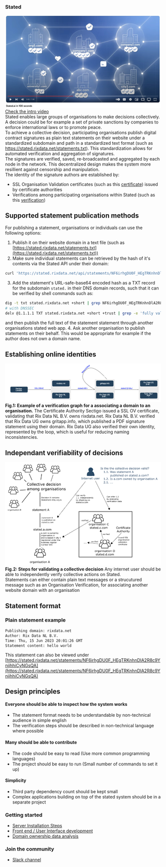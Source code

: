 ### Stated
[![visualisatiuon](https://github.com/c-riq/stated/blob/master/documents/images/video_preview.jpg?raw=true)](https://www.youtube.com/watch?v=TTRtQjeuIAE)</br>
[Check the intro video](https://www.youtube.com/watch?v=TTRtQjeuIAE)<br/>
Stated enables large groups of organisations to make decisions collectively.<br />
A decision could be for example a set of private sanctions by companies to enforce international laws or to promote peace.<br />
To achieve a collective decision, participating organisations publish digital contract signatures as plain text statements on their website under a standardized subdomain and path in a standardized text format (such as https://stated.rixdata.net/statements.txt). This standardization allows for automated verification and aggregation of signatures.<br/>
The signatures are verified, saved, re-broadcasted and aggregated by each node in the network. This decentralized design makes the system more resillient against censorship and manipulation.<br/>
The identity of the signature authors are established by:
 - SSL Organisation Validation certificates (such as this [certificate](https://crt.sh/?sha256=2884EC1DE425003B57CFECF80CEE32865E6C9351B57F816F5FA7CC43FE5FA99D)) issued by certificate authorities
 - Verifications among participating organisations within Stated (such as this [verification](https://stated.rixdata.net/statements/FwoLf1njZ3tMAujNh_t6NZy9qV2RDNmDjgqju86yDEo))

## Supported statement publication methods

For publishing a statement, organisations or individuals can use the following options:
1. Publish it on their website domain in a text file (such as [https://stated.rixdata.net/statements.txt](https://stated.rixdata.net/statements.txt))
2. Make sure individual statements can be retrieved by the hash of it's contents via the Stated API under their domain:
```bash
curl 'https://stated.rixdata.net/api/statements/NF6irhgDU0F_HEgTRKnhnDlA2R8c9YnjihhiCyNGsQA'
```
3. Add the statement's URL-safe-base64 encoded hash as a TXT record for the subdomain  `stated.` in their DNS domain records, such that it can be verified by shell commands such as:
```bash
dig -t txt stated.rixdata.net +short | grep NF6irhgDU0F_HEgTRKnhnDlA2R8c9YnjihhiCyNGsQA
# with DNSSEC
delv @1.1.1.1 TXT stated.rixdata.net +short +trust | grep -e 'fully validated' -e 'NF6irhgDU0F_HEgTRKnhnDlA2R8c9YnjihhiCyNGsQA'
```
and then publish the full text of the statement statement through another organisations stated web app.
4. Ask another organisation to publish statements on their behalf. This would be appropriate for example if the author does not own a domain name.
## Establishing online identities

![visualisatiuon](https://github.com/c-riq/stated/blob/master/documents/images/example_verification_graph.png?raw=true)<br />
<b>Fig.1: Example of a verification graph for a associating a domain to an organisation.</b> The Certificate Authority Sectigo issued a SSL OV certificate, validating that Rix Data NL B.V. owns rixdata.net. Rix Data NL B.V. verified that Rix Data UG owns gritapp.info, which published a PDF signature statement using their domain. Rix Data UG also verified their own identity, represented by the loop, which is useful for reducing naming inconsistencies.

## Independant verifiability of decisions

![visualisatiuon](https://github.com/c-riq/stated/blob/master/documents/images/diagram.png?raw=true)
<b>Fig.2: Steps for validating a collective decision</b> Any internet user should be able to independently verify collective actions on Stated.
<br />
Statements can either contain plain text messages or a strucutured message such as an Organisation Verification, for associating another website domain with an organisation


## Statement format
### Plain statement example
```
Publishing domain: rixdata.net
Author: Rix Data NL B.V.
Time: Thu, 15 Jun 2023 20:01:26 GMT
Statement content: hello world
```
This statement can also be viewed under [https://stated.rixdata.net/statements/NF6irhgDU0F_HEgTRKnhnDlA2R8c9YnjihhiCyNGsQA](https://stated.rixdata.net/statements/NF6irhgDU0F_HEgTRKnhnDlA2R8c9YnjihhiCyNGsQA)

## Design principles
#### Everyone should be able to inspect how the system works
- The statement format needs to be understandable by non-technical audience in simple english
- The verification steps should be described in non-technical language where possible
#### Many should be able to contribute
- The code should be easy to read (Use more common programming languages)
- The project should be easy to run (Small number of commands to set it up)
#### Simplicity
- Third party dependency count should be kept small
- Complex applications building on top of the stated system should be in a separate project

### Getting started
- [Server Installation Steps](https://github.com/c-riq/stated/blob/master/backend/README.md)
- [Front end / User Interface development](https://github.com/c-riq/stated/blob/master/frontend/README.md)
- [Domain ownership data analysis](https://github.com/c-riq/stated/blob/master/analysis/README.md)

### Join the community
- [Slack channel](https://join.slack.com/t/stated/shared_invite/zt-24r6gz86t-gy9TADMabaA0e1UQ1it~4g)
